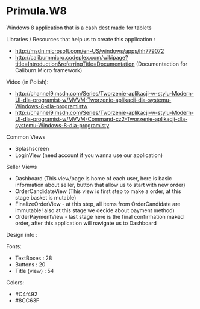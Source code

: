 Primula.W8
==========

Windows 8 application that is a cash dest made for tablets


Libraries / Resources that help us to create this application :
- http://msdn.microsoft.com/en-US/windows/apps/hh779072
- http://caliburnmicro.codeplex.com/wikipage?title=Introduction&referringTitle=Documentation (Documentaction for Caliburn.Micro framework)

Video (in Polish):
- http://channel9.msdn.com/Series/Tworzenie-aplikacji-w-stylu-Modern-UI-dla-programist-w/MVVM-Tworzenie-aplikacji-dla-systemu-Windows-8-dla-programistw
- http://channel9.msdn.com/Series/Tworzenie-aplikacji-w-stylu-Modern-UI-dla-programist-w/MVVM-Command-cz2-Tworzenie-aplikacji-dla-systemu-Windows-8-dla-programisty

Common Views
- Splashscreen 
- LoginView (need account if you wanna use our application)

Seller Views
- Dashboard (This view/page is home of each user, here is basic information about seller, button that allow us to start with new order)
- OrderCandidateView (This view is first step to make a order, at this stage basket is mutable)
- FinalizeOrderView - at this step, all items from OrderCandidate are immutable! also at this stage we decide about payment method)
- OrderPaymentView - last stage here is the final confirmation maked order, after this application will navigate us to Dashboard


Design info :

Fonts:
- TextBoxes : 28
- Buttons : 20
- Title (view) : 54

Colors:
- #C4f492
- #8CC63F